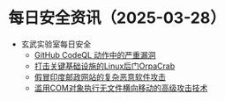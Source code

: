 # 每日安全资讯（2025-03-28）

- 玄武实验室每日安全
  - [GitHub CodeQL 动作中的严重漏洞](https://cybersecuritynews.com/github-supply-chain-attack-allows-code-execution/)
  - [打击关键基础设施的Linux后门OrpaCrab](https://cybersecuritynews.com/new-sophisticated-linux-backdoor-attacking-ot-systems/)
  - [假冒印度邮政网站的复杂恶意软件攻击](https://cybersecuritynews.com/pakistan-apt-hackers-create-weaponized-indiapost-website/)
  - [滥用COM对象执行无文件横向移动的高级攻击技术](https://cybersecuritynews.com/hackers-abuse-com-objects/)
